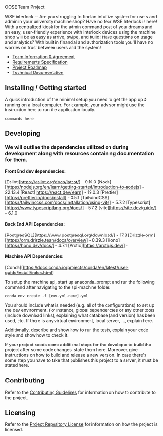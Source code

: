  OOSE Team Project

WSE interlock -- Are you struggling to find an intuitive system for users and admin in your university machine shop? Have no fear WSE Interlock is here! With a centralized kiosk for the admin command post of your dreams and an easy, user-friendly experience with interlock devices using the machine shop will be as easy as arrive, swipe, and build! Have questions on usage and analytics? With built in financial and authorization tools you'll have no worries on trust between users and the system!

- [Team Information & Agreement](./docs/team-agreement.md)
- [Requirements Specification](./docs/requirements-specification.md)
- [Project Roadmap](./docs/roadmap.md)
- [Technical Documentation](./docs/technical-documentation.md)

## Installing / Getting started

A quick introduction of the minimal setup you need to get the app up & running on a local computer. For example, your advisor might use the instruction here to run the application locally.

```shell
commands here
```

## Developing

### We will outline the dependencies utilized on during development along with resources containing documentation for them.

#### Front End dev dependencies: 

 [Eslint][https://eslint.org/docs/latest/] - 9.19.0
 [Node][https://nodejs.org/en/learn/getting-started/introduction-to-nodejs] - 22.13.4
 [React][https://react.dev/learn] - 19.0.3
 [Prettier][https://prettier.io/docs/install] - 3.5.1
 [TailwindCSS][https://tailwindcss.com/docs/installation/using-vite] - 5.7.2
 [Typescript][https://www.typescriptlang.org/docs/] - 5.7.2
 [vite][https://vite.dev/guide/] - 6.1.0

#### Back End API Dependencies: 
[PostgresSQL][https://www.postgresql.org/download/] - 17.3
[Drizzle-orm][https://orm.drizzle.team/docs/overview]  - 0.39.3
[Hono][https://hono.dev/docs/] - 4.7.1
[Arctic][https://arcticjs.dev/] - 


#### Machine API Dependencies: 
[Conda][https://docs.conda.io/projects/conda/en/latest/user-guide/install/index.html] - 

To setup the machine api, start up anaconda_prompt and run the following command after navigating to the api-machine folder: 

```shell
conda env create -f [env-yml-name].yml
```

You should include what is needed (e.g. all of the configurations) to set up the dev environment. For instance, global dependencies or any other tools (include download links), explaining what database (and version) has been used, etc. If there is any virtual environment, local server, ..., explain here. 

Additionally, describe and show how to run the tests, explain your code style and show how to check it.

If your project needs some additional steps for the developer to build the project after some code changes, state them here. Moreover, give instructions on how to build and release a new version. In case there's some step you have to take that publishes this project to a server, it must be stated here. 

## Contributing

Refer to the [Contributing Guidelines](./CONTRIBUTING.md) for information on how to contribute to the project.

## Licensing

Refer to the [Project Repository License](./LICENSE.md) for information on how the project is licensed.